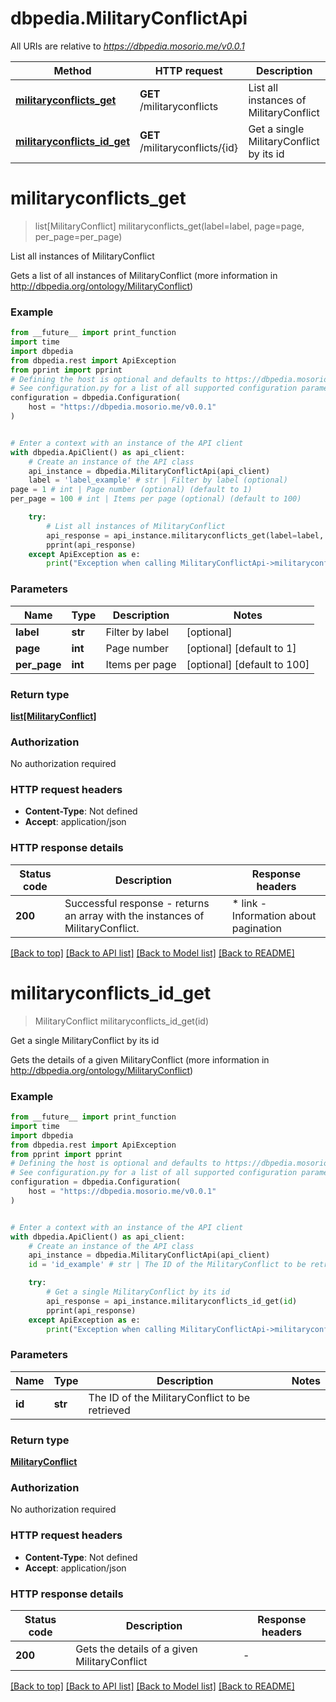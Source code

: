 # dbpedia.MilitaryConflictApi

All URIs are relative to *https://dbpedia.mosorio.me/v0.0.1*

Method | HTTP request | Description
------------- | ------------- | -------------
[**militaryconflicts_get**](MilitaryConflictApi.md#militaryconflicts_get) | **GET** /militaryconflicts | List all instances of MilitaryConflict
[**militaryconflicts_id_get**](MilitaryConflictApi.md#militaryconflicts_id_get) | **GET** /militaryconflicts/{id} | Get a single MilitaryConflict by its id


# **militaryconflicts_get**
> list[MilitaryConflict] militaryconflicts_get(label=label, page=page, per_page=per_page)

List all instances of MilitaryConflict

Gets a list of all instances of MilitaryConflict (more information in http://dbpedia.org/ontology/MilitaryConflict)

### Example

```python
from __future__ import print_function
import time
import dbpedia
from dbpedia.rest import ApiException
from pprint import pprint
# Defining the host is optional and defaults to https://dbpedia.mosorio.me/v0.0.1
# See configuration.py for a list of all supported configuration parameters.
configuration = dbpedia.Configuration(
    host = "https://dbpedia.mosorio.me/v0.0.1"
)


# Enter a context with an instance of the API client
with dbpedia.ApiClient() as api_client:
    # Create an instance of the API class
    api_instance = dbpedia.MilitaryConflictApi(api_client)
    label = 'label_example' # str | Filter by label (optional)
page = 1 # int | Page number (optional) (default to 1)
per_page = 100 # int | Items per page (optional) (default to 100)

    try:
        # List all instances of MilitaryConflict
        api_response = api_instance.militaryconflicts_get(label=label, page=page, per_page=per_page)
        pprint(api_response)
    except ApiException as e:
        print("Exception when calling MilitaryConflictApi->militaryconflicts_get: %s\n" % e)
```

### Parameters

Name | Type | Description  | Notes
------------- | ------------- | ------------- | -------------
 **label** | **str**| Filter by label | [optional] 
 **page** | **int**| Page number | [optional] [default to 1]
 **per_page** | **int**| Items per page | [optional] [default to 100]

### Return type

[**list[MilitaryConflict]**](MilitaryConflict.md)

### Authorization

No authorization required

### HTTP request headers

 - **Content-Type**: Not defined
 - **Accept**: application/json

### HTTP response details
| Status code | Description | Response headers |
|-------------|-------------|------------------|
**200** | Successful response - returns an array with the instances of MilitaryConflict. |  * link - Information about pagination <br>  |

[[Back to top]](#) [[Back to API list]](../README.md#documentation-for-api-endpoints) [[Back to Model list]](../README.md#documentation-for-models) [[Back to README]](../README.md)

# **militaryconflicts_id_get**
> MilitaryConflict militaryconflicts_id_get(id)

Get a single MilitaryConflict by its id

Gets the details of a given MilitaryConflict (more information in http://dbpedia.org/ontology/MilitaryConflict)

### Example

```python
from __future__ import print_function
import time
import dbpedia
from dbpedia.rest import ApiException
from pprint import pprint
# Defining the host is optional and defaults to https://dbpedia.mosorio.me/v0.0.1
# See configuration.py for a list of all supported configuration parameters.
configuration = dbpedia.Configuration(
    host = "https://dbpedia.mosorio.me/v0.0.1"
)


# Enter a context with an instance of the API client
with dbpedia.ApiClient() as api_client:
    # Create an instance of the API class
    api_instance = dbpedia.MilitaryConflictApi(api_client)
    id = 'id_example' # str | The ID of the MilitaryConflict to be retrieved

    try:
        # Get a single MilitaryConflict by its id
        api_response = api_instance.militaryconflicts_id_get(id)
        pprint(api_response)
    except ApiException as e:
        print("Exception when calling MilitaryConflictApi->militaryconflicts_id_get: %s\n" % e)
```

### Parameters

Name | Type | Description  | Notes
------------- | ------------- | ------------- | -------------
 **id** | **str**| The ID of the MilitaryConflict to be retrieved | 

### Return type

[**MilitaryConflict**](MilitaryConflict.md)

### Authorization

No authorization required

### HTTP request headers

 - **Content-Type**: Not defined
 - **Accept**: application/json

### HTTP response details
| Status code | Description | Response headers |
|-------------|-------------|------------------|
**200** | Gets the details of a given MilitaryConflict |  -  |

[[Back to top]](#) [[Back to API list]](../README.md#documentation-for-api-endpoints) [[Back to Model list]](../README.md#documentation-for-models) [[Back to README]](../README.md)

